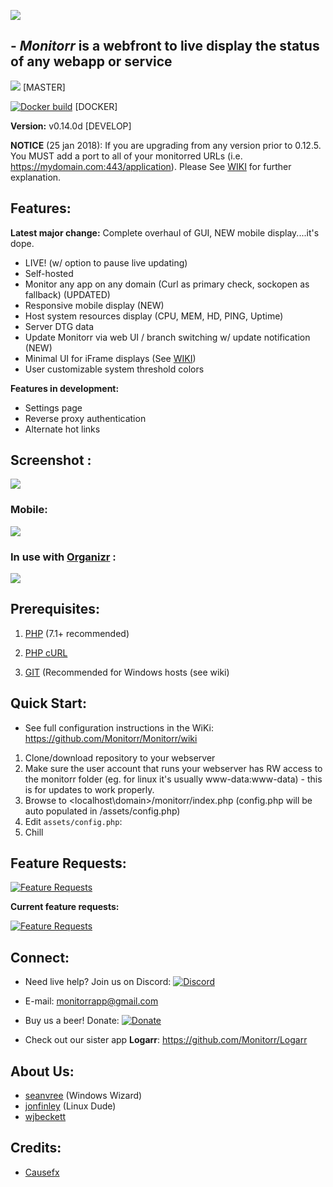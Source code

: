 ![](https://raw.githubusercontent.com/Monitorr/Monitorr/master/assets/img/monitorrbanner.png)


## - *Monitorr* is a webfront to live display the status of any webapp or service

[![](https://img.shields.io/github/release/monitorr/monitorr.svg?style=flat)](https://github.com/monitorr/monitorr/releases) [MASTER]


[![Docker build](https://img.shields.io/docker/build/monitorr/monitorr.svg?maxAge=2592000)](https://hub.docker.com/r/monitorr/monitorr/) [DOCKER]


**Version:** v0.14.0d [DEVELOP]


**NOTICE** (25 jan 2018): If you are upgrading from any version prior to 0.12.5. You MUST add a port to all of your monitorred URLs (i.e. https://mydomain.com:443/application).  Please See [WIKI](https://github.com/Monitorr/Monitorr/wiki/01-Config:--Initial-configuration) for further explanation.

## Features:

**Latest major change:** Complete overhaul of GUI, NEW mobile display....it's dope. 

- LIVE! (w/ option to pause live updating)
- Self-hosted
- Monitor any app on any domain (Curl as primary check, sockopen as fallback) (UPDATED)
- Responsive mobile display (NEW)
- Host system resources display (CPU, MEM, HD, PING, Uptime)
- Server DTG data
- Update Monitorr via web UI / branch switching w/ update notification (NEW)
- Minimal UI for iFrame displays (See [WIKI](https://github.com/Monitorr/Monitorr/wiki/Integration:--Organizr))
- User customizable system threshold colors

**Features in development:**
- Settings page
- Reverse proxy authentication
- Alternate hot links


## Screenshot :

![](https://i.imgur.com/h8S1976.png)

### Mobile:

![](https://i.imgur.com/RKp2yiZ.jpg?1)


### In use with [Organizr](https://github.com/causefx/Organizr) :

![](https://i.imgur.com/SwevXaG.png)


## Prerequisites:
1) [PHP](https://secure.php.net/downloads.php) (7.1+ recommended)

2) [PHP cURL](https://secure.php.net/manual/en/book.curl.php)

2) [GIT](https://git-scm.com/download/win) (Recommended for Windows hosts (see wiki)


## Quick Start:
- See full configuration instructions in the WiKi: https://github.com/Monitorr/Monitorr/wiki
1) Clone/download repository to your webserver
2) Make sure the user account that runs your webserver has RW access to the monitorr folder (eg. for linux it's usually www-data:www-data) - this is for updates to work properly.
3) Browse to <localhost\domain>/monitorr/index.php (config.php will be auto populated in /assets/config.php)
4) Edit `assets/config.php`:
5) Chill


## Feature Requests:
 [![Feature Requests](https://cloud.githubusercontent.com/assets/390379/10127973/045b3a96-6560-11e5-9b20-31a2032956b2.png)](https://feathub.com/Monitorr/Monitorr)

**Current feature requests:**

[![Feature Requests](https://feathub.com/Monitorr/Monitorr?format=svg)](https://feathub.com/Monitorr/Monitorr)


## Connect:

- Need live help?  Join us on Discord:   [![Discord](https://img.shields.io/discord/102860784329052160.svg)](https://discord.gg/YKbRXtt)

- E-mail: monitorrapp@gmail.com

- Buy us a beer! Donate:        [![Donate](https://img.shields.io/badge/Donate-PayPal-green.svg)](https://paypal.me/monitorrapp)

- Check out our sister app **Logarr**:  https://github.com/Monitorr/Logarr

## About Us:
- [seanvree](https://github.com/seanvree) (Windows Wizard)
- [jonfinley](https://github.com/jonfinley) (Linux Dude)
- [wjbeckett](https://github.com/wjbeckett)

## Credits:
- [Causefx](https://github.com/Causefx)
